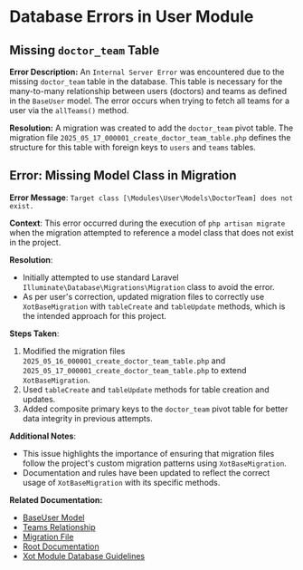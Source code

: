 # Database Errors in User Module

## Missing `doctor_team` Table

**Error Description:** An `Internal Server Error` was encountered due to the missing `doctor_team` table in the database. This table is necessary for the many-to-many relationship between users (doctors) and teams as defined in the `BaseUser` model. The error occurs when trying to fetch all teams for a user via the `allTeams()` method.

**Resolution:** A migration was created to add the `doctor_team` pivot table. The migration file `2025_05_17_000001_create_doctor_team_table.php` defines the structure for this table with foreign keys to `users` and `teams` tables.

## Error: Missing Model Class in Migration

**Error Message**: `Target class [\Modules\User\Models\DoctorTeam] does not exist.`

**Context**: This error occurred during the execution of `php artisan migrate` when the migration attempted to reference a model class that does not exist in the project.

**Resolution**: 
- Initially attempted to use standard Laravel `Illuminate\Database\Migrations\Migration` class to avoid the error.
- As per user's correction, updated migration files to correctly use `XotBaseMigration` with `tableCreate` and `tableUpdate` methods, which is the intended approach for this project.

**Steps Taken**:
1. Modified the migration files `2025_05_16_000001_create_doctor_team_table.php` and `2025_05_17_000001_create_doctor_team_table.php` to extend `XotBaseMigration`.
2. Used `tableCreate` and `tableUpdate` methods for table creation and updates.
3. Added composite primary keys to the `doctor_team` pivot table for better data integrity in previous attempts.

**Additional Notes**:
- This issue highlights the importance of ensuring that migration files follow the project's custom migration patterns using `XotBaseMigration`.
- Documentation and rules have been updated to reflect the correct usage of `XotBaseMigration` with its specific methods.

**Related Documentation:**
- [BaseUser Model](../app/Models/BaseUser.php)
- [Teams Relationship](../app/Models/Team.php)
- [Migration File](../database/migrations/2025_05_17_000001_create_doctor_team_table.php)
- [Root Documentation](../../../docs/collegamenti-documentazione.md)
- [Xot Module Database Guidelines](../../../Modules/Xot/docs/DATABASE_GUIDELINES.md)
